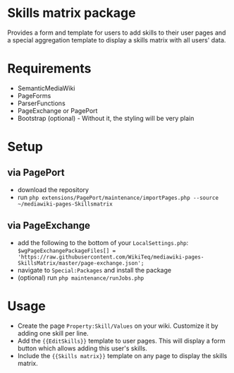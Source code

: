 # Skills matrix package

Provides a form and template for users to add skills to their user pages and a special aggregation
template to display a skills matrix with all users' data.

# Requirements

* SemanticMediaWiki
* PageForms
* ParserFunctions
* PageExchange or PagePort
* Bootstrap (optional) - Without it, the styling will be very plain

# Setup

## via PagePort 

* download the repository
* run `php extensions/PagePort/maintenance/importPages.php --source ~/mediawiki-pages-Skillsmatrix`

## via PageExchange

* add the following to the bottom of your `LocalSettings.php`: `$wgPageExchangePackageFiles[] = 'https://raw.githubusercontent.com/WikiTeq/mediawiki-pages-SkillsMatrix/master/page-exchange.json';`
* navigate to `Special:Packages` and install the package
* (optional) run `php maintenance/runJobs.php`

# Usage
* Create the page `Property:Skill/Values` on your wiki. Customize it by adding one skill per line.
* Add the `{{EditSkills}}` template to user pages. This will display a form button which allows adding this user's skills.
* Include the `{{Skills matrix}}` template on any page to display the skills matrix.

